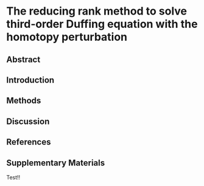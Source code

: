 # The reducing rank method to solve third‐order Duffing equation with the homotopy perturbation

## Abstract

## Introduction

## Methods

## Discussion

## References

## Supplementary Materials
Test!!

